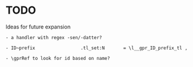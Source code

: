 TODO
====

Ideas for future expansion

	- a handler with regex -sen/-datter?

	- ID~prefix					.tl_set:N		= \l__gpr_ID_prefix_tl ,

	- \gprRef to look for id based on name?

